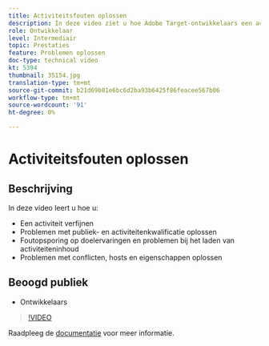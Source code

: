 ```yaml
---
title: Activiteitsfouten oplossen
description: In deze video ziet u hoe Adobe Target-ontwikkelaars een activiteit kunnen verfijnen, problemen met het publiek en de activiteit kunnen oplossen, problemen met het laden van doelervaringen en activiteiteninhoud kunnen oplossen en conflicten, hosts en eigenschappen kunnen oplossen.
role: Ontwikkelaar
level: Intermediair
topic: Prestaties
feature: Problemen oplossen
doc-type: technical video
kt: 5394
thumbnail: 35154.jpg
translation-type: tm+mt
source-git-commit: b21d69b01e6bc6d2ba93b6425f86feacee567b06
workflow-type: tm+mt
source-wordcount: '91'
ht-degree: 0%

---
```



# Activiteitsfouten oplossen

## Beschrijving

In deze video leert u hoe u:

* Een activiteit verfijnen
* Problemen met publiek- en activiteitenkwalificatie oplossen
* Foutopsporing op doelervaringen en problemen bij het laden van activiteiteninhoud
* Problemen met conflicten, hosts en eigenschappen oplossen

## Beoogd publiek

* Ontwikkelaars

>[!VIDEO](https://video.tv.adobe.com/v/35154/?quality=12)

Raadpleeg de [documentatie](https://docs.adobe.com/content/help/en/target/using/troubleshoot/troubleshooting-target.html) voor meer informatie.
